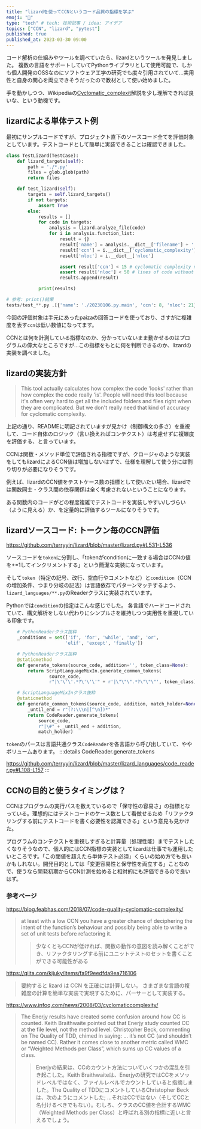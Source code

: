 ```yaml
---
title: "lizardを使ってCCNというコード品質の指標を学ぶ"
emoji: "💨"
type: "tech" # tech: 技術記事 / idea: アイデア
topics: ["CCN", "lizard", "pytest"]
published: true
published_at: 2023-03-30 09:00
---
```


コード解析の仕組みやツールを調べていたら、lizardというツールを発見しました。
複数の言語をサポートしていてPythonライブラリとして使用可能で、しかも個人開発のOSSなのにソフトウェア工学の研究でも度々引用されていて...実用性と自身の関心を両立できそうだったので教材として使い始めました。

手を動かしつつ、Wikipediaの[Cyclomatic_complexit](https://en.wikipedia.org/wiki/Cyclomatic_complexity)解説を少し理解できれば良いな、という動機です。


## lizardによる単体テスト例
最初にサンプルコードですが、プロジェクト直下のソースコード全てを評価対象としています。テストコードとして簡単に実装できることは確認できました。

```python
class TestLizard(TestCase):
    def lizard_targets(self):
        path = './*.py'
        files = glob.glob(path)
        return files

    def test_lizard(self):
        targets = self.lizard_targets()
        if not targets:
            assert True
        else:
            results = []
            for code in targets:
                analysis = lizard.analyze_file(code)
                for i in analysis.function_list:
                    result = {}
                    result['name'] = analysis.__dict__['filename'] + '.' + i.__dict__['name']
                    result['ccn'] = i.__dict__['cyclomatic_complexity'] 
                    result['nloc'] = i.__dict__['nloc']

                    assert result['ccn'] < 15 # cyclomatic complexity number
                    assert result['nloc'] < 50 # lines of code without comments
                    results.append(result)

            print(results)

# 参考: print()結果
tests/test_**.py .[{'name': './20230106.py.main', 'ccn': 8, 'nloc': 21}, {'name': './loops_multiple_edges.py.compare_links', 'ccn': 4, 'nloc': 9}, {'name': './loops_multiple_edges.py.main', 'ccn': 7, 'nloc': 17}, {'name': './2021_q3_token_passing.py.main', 'ccn': 8, 'nloc': 23}]
```

今回の評価対象は手元にあったpaizaの回答コードを使っており、さすがに複雑度を表す`ccn`は低い数値になってます。

CCNとは何を計測している指標なのか、分かっていないまま動かせるのはプログラムの偉大なところですが...この指標をもとに何を判断できるのか、lizardの実装を調べました。


## lizardの実装方針
> This tool actually calculates how complex the code 'looks' rather than how complex the code really 'is'. People will need this tool because it's often very hard to get all the included folders and files right when they are complicated. But we don't really need that kind of accuracy for cyclomatic complexity.

上記の通り、READMEに明記されていますが見かけ（制御構文の多さ）を重視して、コード自体のロジック（言い換えればコンテクスト）は考慮せずに複雑度を評価する、と言っています。

CCNは関数・メソッド単位で評価される指標ですが、クロージャのような実装をしてもlizardによるCCN値は増加しないはずで、仕様を理解して使う分には割り切りが必要になりそうです。

例えば、lizardのCCN値をテストケース数の指標として使いたい場合、lizardでは関数同士・クラス間の依存関係は全く考慮されないということになります。

ある関数内のコードがどの程度複雑でテストコードを実装しやすい/しづらい（ように見える）か、を定量的に評価するツールになりそうです。

## lizardソースコード: トークン毎のCCN評価

https://github.com/terryyin/lizard/blob/master/lizard.py#L531-L536

ソースコードを`token`に分割し、「tokenがconditionに一致する場合はCCNの値を+=1してインクリメントする」という簡潔な実装になっています。

そして`token`（特定の記号、改行、空白行やコメントなど）と`condition`（CCNの増加条件、つまり分岐の記法）は言語依存でパターンマッチするよう、`lizard_languages/**.py`のReaderクラスに実装されています。

Pythonでは`condition`の指定はこんな感じでした。
各言語でハードコードされていて、構文解析をしない代わりにシンプルさを維持しつつ実用性を重視している印象です。

```python
    # PythonReaderクラス抜粋
    _conditions = set(['if', 'for', 'while', 'and', 'or',
                      'elif', 'except', 'finally'])
```

```python
    # PythonReaderクラス抜粋
    @staticmethod
    def generate_tokens(source_code, addition='', token_class=None):
        return ScriptLanguageMixIn.generate_common_tokens(
                source_code,
                r"|\'\'\'.*?\'\'\'" + r'|\"\"\".*?\"\"\"', token_class)

    # ScriptLanguageMixInクラス抜粋
    @staticmethod
    def generate_common_tokens(source_code, addition, match_holder=None):
        _until_end = r"(?:\\\n|[^\n])*"
        return CodeReader.generate_tokens(
            source_code,
            r"|\#" + _until_end + addition,
            match_holder)
```

`token`のパースは言語共通クラス`CodeReader`を各言語から呼び出していて、ややボリュームあります。
:::details CodeReader.generate_tokens

https://github.com/terryyin/lizard/blob/master/lizard_languages/code_reader.py#L108-L157
:::

## CCNの目的と使うタイミングは？
CCNはプログラムの実行パスを数えているので「保守性の容易さ」の指標となっている。理想的にはテストコードのケース数として看做せるため「リファクタリングする前にテストコードを書く必要性を認識できる」という意見も見かけた。

プログラムのコンテクストを重視しすぎると計算量（処理性能）までテストしたくなりそうなので、個人的にはCCN指標の実装としてlizardは仕事でも運用したいところです。「この閾値を超えたら単体テスト必須」くらいの始め方でも良いかもしれない。開発目的としては「変更容易性と保守性を両立する」ことなので、使うなら開発初期からCCN計測を始めると相対的にも評価できるので良いはず。

### 参考ページ

https://blog.feabhas.com/2018/07/code-quality-cyclomatic-complexity/
>  at least with a low CCN you have a greater chance of deciphering the intent of the function’s behaviour and possibly being able to write a set of unit tests before refactoring it.
>> 少なくともCCNが低ければ、関数の動作の意図を読み解くことができ、リファクタリングする前にユニットテストのセットを書くことができる可能性がある

https://qiita.com/kijuky/items/fa9f9eedfda9ea716106
> 要約すると
> lizard は CCN を正確には計算しない。
> さまざまな言語の複雑度の計算を簡単な実装で実現するために、パーサーとして実装する。


https://www.infoq.com/news/2008/03/cyclomaticcomplexity/
> The Enerjy results have created some confusion around how CC is counted. Keith Braithwaite pointed out that Enerjy study counted CC at the file level, not the method level. Christopher Beck, commenting on The Quality of TDD, chimed in saying:
> ... it’s not CC (and shouldn’t be named CC). Rather it comes close to another metric called WMC or “Weighted Methods per Class”, which sums up CC values of a class.
>> Enerjyの結果は、CCのカウント方法についていくつかの混乱を引き起こした。Keith Braithwaiteは、Enerjyの研究ではCCをメソッドレベルではなく、ファイルレベルでカウントしていると指摘しました。The Quality of TDDにコメントしているChristopher Beckは、次のようにコメントした;
>> ...それはCCではない（そしてCCと名付けるべきでもない）。むしろ、クラスのCC値を合計するWMC（Weighted Methods per Class）と呼ばれる別の指標に近いと言えるでしょう。
